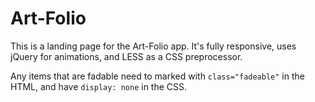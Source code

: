 # Art-Folio

This is a landing page for the Art-Folio app. It's fully responsive, uses jQuery for animations, and LESS as a CSS preprocessor. 

Any items that are fadable need to marked with `class="fadeable"` in the HTML, and have `display: none` in the CSS. 